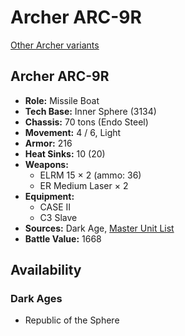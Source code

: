 # Archer ARC-9R

[Other Archer variants](../archer.md)

## Archer ARC-9R
- **Role:** Missile Boat
- **Tech Base:** Inner Sphere (3134)
- **Chassis:** 70 tons (Endo Steel)
- **Movement:** 4 / 6, Light
- **Armor:** 216
- **Heat Sinks:** 10 (20)
- **Weapons:**
  - ELRM 15 × 2 (ammo: 36)
  - ER Medium Laser × 2
- **Equipment:**
  - CASE II
  - C3 Slave
- **Sources:** Dark Age, [Master Unit List](http://masterunitlist.info/Unit/Details/7732/archer-arc-9r)
- **Battle Value:** 1668

## Availability

### Dark Ages
- Republic of the Sphere

